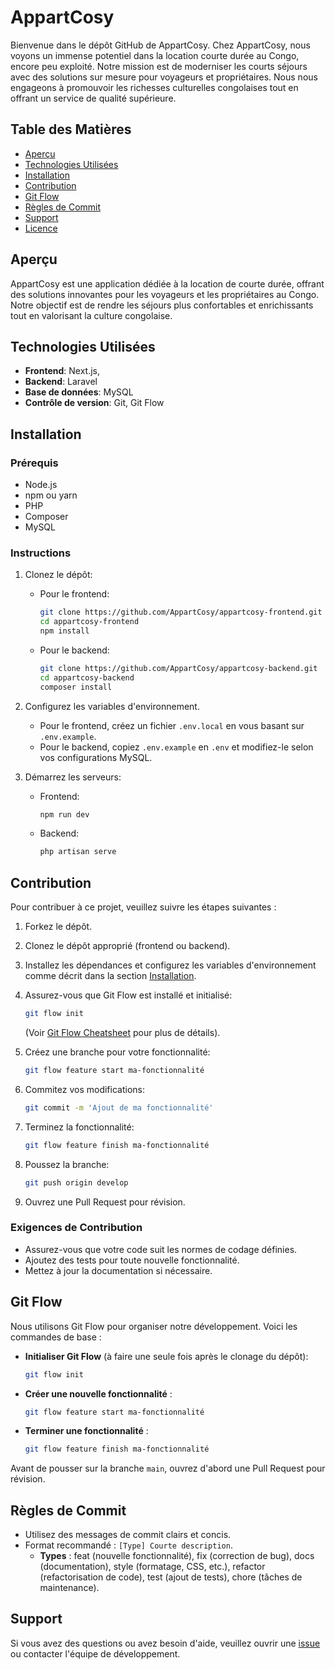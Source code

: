 # AppartCosy

Bienvenue dans le dépôt GitHub de AppartCosy. Chez AppartCosy, nous voyons un immense potentiel dans la location courte durée au Congo, encore peu exploité. Notre mission est de moderniser les courts séjours avec des solutions sur mesure pour voyageurs et propriétaires. Nous nous engageons à promouvoir les richesses culturelles congolaises tout en offrant un service de qualité supérieure.

## Table des Matières

- [Aperçu](#aperçu)
- [Technologies Utilisées](#technologies-utilisées)
- [Installation](#installation)
- [Contribution](#contribution)
- [Git Flow](#git-flow)
- [Règles de Commit](#règles-de-commit)
- [Support](#support)
- [Licence](#licence)

## Aperçu

AppartCosy est une application dédiée à la location de courte durée, offrant des solutions innovantes pour les voyageurs et les propriétaires au Congo. Notre objectif est de rendre les séjours plus confortables et enrichissants tout en valorisant la culture congolaise.

## Technologies Utilisées

- **Frontend**: Next.js,
- **Backend**: Laravel
- **Base de données**: MySQL
- **Contrôle de version**: Git, Git Flow


## Installation

### Prérequis

- Node.js
- npm ou yarn
- PHP
- Composer
- MySQL

### Instructions

1. Clonez le dépôt:

    - Pour le frontend:
        ```sh
        git clone https://github.com/AppartCosy/appartcosy-frontend.git
        cd appartcosy-frontend
        npm install
        ```

    - Pour le backend:
        ```sh
        git clone https://github.com/AppartCosy/appartcosy-backend.git
        cd appartcosy-backend
        composer install
        ```

2. Configurez les variables d'environnement.

    - Pour le frontend, créez un fichier `.env.local` en vous basant sur `.env.example`.
    - Pour le backend, copiez `.env.example` en `.env` et modifiez-le selon vos configurations MySQL.

3. Démarrez les serveurs:

    - Frontend:
        ```sh
        npm run dev
        ```

    - Backend:
        ```sh
        php artisan serve
        ```

## Contribution

Pour contribuer à ce projet, veuillez suivre les étapes suivantes :

1. Forkez le dépôt.
2. Clonez le dépôt approprié (frontend ou backend).
3. Installez les dépendances et configurez les variables d'environnement comme décrit dans la section [Installation](#installation).
4. Assurez-vous que Git Flow est installé et initialisé:
    ```sh
    git flow init
    ```
    (Voir [Git Flow Cheatsheet](https://danielkummer.github.io/git-flow-cheatsheet/index.fr_FR.html) pour plus de détails).

5. Créez une branche pour votre fonctionnalité:
    ```sh
    git flow feature start ma-fonctionnalité
    ```

6. Commitez vos modifications:
    ```sh
    git commit -m 'Ajout de ma fonctionnalité'
    ```

7. Terminez la fonctionnalité:
    ```sh
    git flow feature finish ma-fonctionnalité
    ```

8. Poussez la branche:
    ```sh
    git push origin develop
    ```

9. Ouvrez une Pull Request pour révision.

### Exigences de Contribution

- Assurez-vous que votre code suit les normes de codage définies.
- Ajoutez des tests pour toute nouvelle fonctionnalité.
- Mettez à jour la documentation si nécessaire.

## Git Flow

Nous utilisons Git Flow pour organiser notre développement. Voici les commandes de base :

- **Initialiser Git Flow** (à faire une seule fois après le clonage du dépôt):
    ```sh
    git flow init
    ```

- **Créer une nouvelle fonctionnalité** :
    ```sh
    git flow feature start ma-fonctionnalité
    ```

- **Terminer une fonctionnalité** :
    ```sh
    git flow feature finish ma-fonctionnalité
    ```

Avant de pousser sur la branche `main`, ouvrez d'abord une Pull Request pour révision.

## Règles de Commit

- Utilisez des messages de commit clairs et concis.
- Format recommandé : `[Type] Courte description`.
  - **Types** : feat (nouvelle fonctionnalité), fix (correction de bug), docs (documentation), style (formatage, CSS, etc.), refactor (refactorisation de code), test (ajout de tests), chore (tâches de maintenance).

## Support

Si vous avez des questions ou avez besoin d'aide, veuillez ouvrir une [issue](https://github.com/AppartCosy/issues) ou contacter l'équipe de développement.
